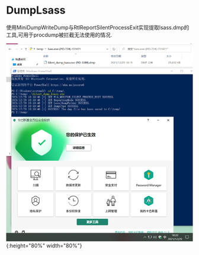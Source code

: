 # DumpLsass
使用MiniDumpWriteDump与RtlReportSilentProcessExit实现提取lsass.dmp的工具,可用于procdump被拦截无法使用的情况.

![1.jpg](./screenShot_2021-12-29_18-22-53.png){:height="80%" width="80%"}

